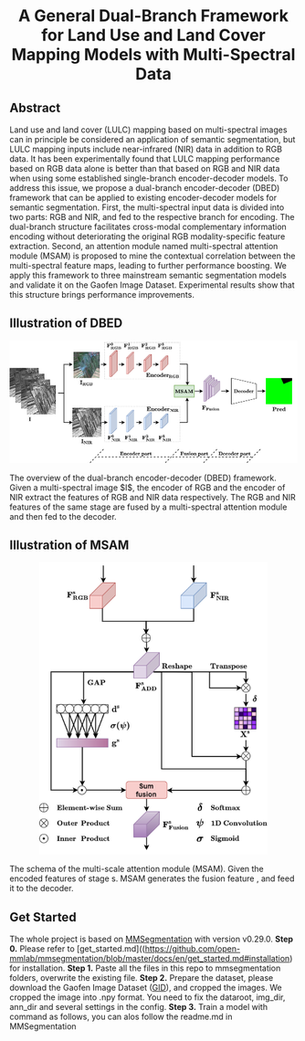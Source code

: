 <div align="center">
  
# A General Dual-Branch Framework for Land Use and Land Cover Mapping Models with Multi-Spectral Data
  
</div>

## Abstract

Land use and land cover (LULC) mapping based on multi-spectral images can in principle be considered an application of semantic segmentation, but LULC mapping inputs include near-infrared (NIR) data in addition to RGB data. It has been experimentally found that LULC mapping performance based on RGB data alone is better than that based on RGB and NIR data when using some established single-branch encoder-decoder models. To address this issue, we propose a dual-branch encoder-decoder (DBED) framework that can be applied to existing encoder-decoder models for semantic segmentation. First, the multi-spectral input data is divided into two parts: RGB and NIR, and fed to the respective branch for encoding. The dual-branch structure facilitates cross-modal complementary information encoding without deteriorating the original RGB modality-specific feature extraction. Second, an attention module named multi-spectral attention module (MSAM) is proposed to mine the contextual correlation between the multi-spectral feature maps, leading to further performance boosting. We apply this framework to three mainstream semantic segmentation models and validate it on the Gaofen Image Dataset. Experimental results show that this structure brings performance improvements.

## Illustration of DBED ##
<p align="center">
    <img src="./illustration/DBED.png"/ width="700">
</p>
The overview of the dual-branch encoder-decoder (DBED) framework. Given a multi-spectral image $I$, the encoder of RGB and the encoder of NIR extract the features of RGB and NIR data respectively. The RGB and NIR features of the same stage are fused by a multi-spectral attention module and then fed to the decoder.

## Illustration of MSAM ##

<p align="center">
    <img src="./illustration/MSAM.png"/ width="400">
</p>
The schema of the multi-scale attention module (MSAM). Given the encoded features of stage s. MSAM generates the fusion feature , and feed it to the decoder.


## Get Started ##

The whole project is based on [MMSegmentation](https://github.com/open-mmlab/mmsegmentation) with version v0.29.0.
**Step 0.** Please refer to [get_started.md]((https://github.com/open-mmlab/mmsegmentation/blob/master/docs/en/get_started.md#installation) for installation.
**Step 1.** Paste all the files in this repo to mmsegmentation folders, overwrite the existing file.
**Step 2.** Prepare the dataset, please download the Gaofen Image Dataset ([GID](https://x-ytong.github.io/project/GID.html)), and cropped the images. We cropped the image into .npy format. You need to fix the dataroot, img_dir, ann_dir and several settings in the config.
**Step 3.** Train a model with command as follows, you can alos follow the readme.md in MMSegmentation
